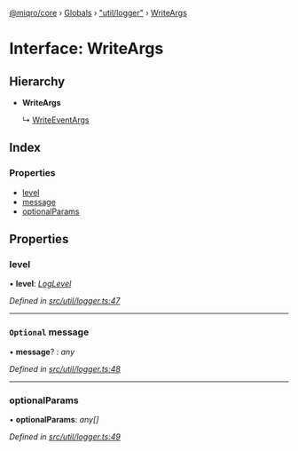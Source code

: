 [@miqro/core](../README.md) › [Globals](../globals.md) › ["util/logger"](../modules/_util_logger_.md) › [WriteArgs](_util_logger_.writeargs.md)

# Interface: WriteArgs

## Hierarchy

* **WriteArgs**

  ↳ [WriteEventArgs](_util_logger_.writeeventargs.md)

## Index

### Properties

* [level](_util_logger_.writeargs.md#level)
* [message](_util_logger_.writeargs.md#optional-message)
* [optionalParams](_util_logger_.writeargs.md#optionalparams)

## Properties

###  level

• **level**: *[LogLevel](../modules/_util_logger_.md#loglevel)*

*Defined in [src/util/logger.ts:47](https://github.com/claukers/miqro-core/blob/f2fd61b/src/util/logger.ts#L47)*

___

### `Optional` message

• **message**? : *any*

*Defined in [src/util/logger.ts:48](https://github.com/claukers/miqro-core/blob/f2fd61b/src/util/logger.ts#L48)*

___

###  optionalParams

• **optionalParams**: *any[]*

*Defined in [src/util/logger.ts:49](https://github.com/claukers/miqro-core/blob/f2fd61b/src/util/logger.ts#L49)*
